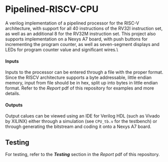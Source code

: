 # Pipelined-RISCV-CPU
A verilog implementation of a pipelined processor for the RISC-V architecture, with support for all 40 instructions of the RV32I instruction set, as well as an additional 8 for the RV32M instruction set. 
This project also supports implementation on a Nexys A7 board, with push buttons for incrementing the program counter, as well as seven-segment displays and LEDs for program counter value and significant wires.\

#### Inputs
Inputs to the processor can be entered through a file with the proper format. Since the RISCV architecture supports a byte addressable, little endian memory, input from file should be in hex, split up into bytes in little endian format. Refer to the *Report* pdf of this repository for examples and more details.

#### Outputs
Output calues can be viewed using an IDE for Verilog HDL (such as Vivado by XILINX) either through a simulation (see ```CPU_tb.v``` for the testbench) or through generating the bitstream and coding it onto a Nexys A7 board.

## Testing
For testing, refer to the ***Testing*** section in the *Report* pdf of this repository.
